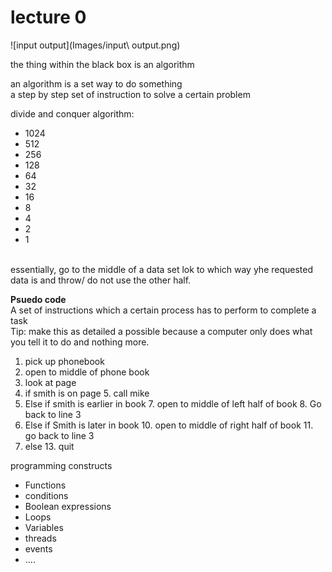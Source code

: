 # lecture 0

![input output](Images/input\ output.png)

the thing within the black box is an algorithm

an algorithm is a set way to do something<br>
a step by step set of instruction to solve a certain problem<br>

divide and conquer algorithm:
- 1024
- 512
- 256
- 128
- 64
- 32
- 16
- 8
- 4
- 2
- 1
<br>
essentially, go to the middle of a data set lok to which way yhe requested data is and throw/ do not use the other half.<br>

<b>Psuedo code</b><br>
A set of instructions which a certain process has to perform to complete a task<br>
Tip: make this as detailed a possible because a computer only does what you tell it to do and nothing more.<br>

1. pick up phonebook
2. open to middle of phone book
3. look at page
4. if smith is on page
    5. call mike
6. Else if smith is earlier in book
    7. open to middle of left half of book
    8. Go back to line 3
9. Else if Smith is later in book
    10. open to middle of right half of book
    11. go back to line 3
12. else
    13. quit

programming constructs
- Functions
- conditions
- Boolean expressions
- Loops
- Variables
- threads
- events
- ....

